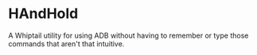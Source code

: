 # HAndHold

A Whiptail utility for using ADB without having to remember or type those
commands that aren't that intuitive.
